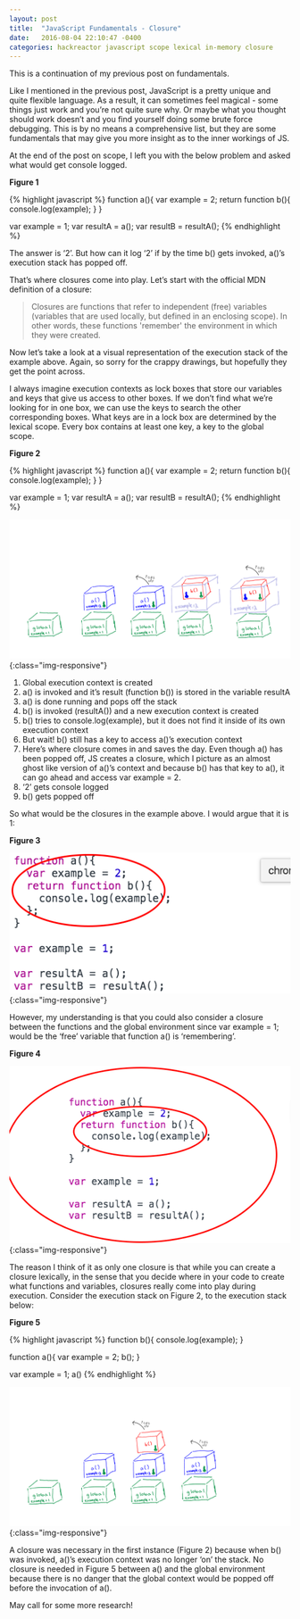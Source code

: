 ```yaml
---
layout: post
title:  "JavaScript Fundamentals - Closure"
date:   2016-08-04 22:10:47 -0400
categories: hackreactor javascript scope lexical in-memory closure
---
```


This is a continuation of my previous post on fundamentals.

Like I mentioned in the previous post, JavaScript is a pretty unique and quite flexible language. As a result, it can sometimes feel magical - some things just work and you’re not quite sure why. <!--excerpt-->Or maybe what you thought should work doesn’t and you find yourself doing some brute force debugging. This is by no means a comprehensive list, but they are some fundamentals that may give you more insight as to the inner workings of JS.

At the end of the post on scope, I left you with the below problem and asked what would get console logged.

**Figure 1**

{% highlight javascript %}
function a(){
    var example = 2;
    return function b(){
      console.log(example);
    }
}

var example = 1;
var resultA = a();
var resultB = resultA();
{% endhighlight %}

The answer is ‘2’. But how can it log ‘2’ if by the time b() gets invoked, a()’s execution stack has popped off.

That’s where closures come into play. Let’s start with the official MDN definition of a closure:

>Closures are functions that refer to independent (free) variables (variables that are used locally, but defined in an enclosing scope). In other words, these functions 'remember' the environment in which they were created.

Now let’s take a look at a visual representation of the execution stack of the example above. Again, so sorry for the crappy drawings, but hopefully they get the point across.

I always imagine execution contexts as lock boxes that store our variables and keys that give us access to other boxes. If we don’t find what we’re looking for in one box, we can use the keys to search the other corresponding boxes. What keys are in a lock box are determined by the lexical scope. Every box contains at least one key, a key to the global scope.

**Figure 2**

{% highlight javascript %}
function a(){
    var example = 2;
    return function b(){
      console.log(example);
    }
}

var example = 1;
var resultA = a();
var resultB = resultA();
{% endhighlight %}

![/downloads/scopeIllust.png](/downloads/scopeIllust.png){:class="img-responsive"}

1. Global execution context is created
2. a() is invoked and it’s result (function b()) is stored in the variable resultA
3. a() is done running and pops off the stack
4. b() is invoked (resultA()) and a new execution context is created
5. b() tries to console.log(example), but it does not find it inside of its own execution context
6. But wait! b() still has a key to access a()’s execution context
7. Here’s where closure comes in and saves the day. Even though a() has been popped off, JS creates a closure, which I picture as an almost ghost like version of a()’s context and because b() has that key to a(), it can go ahead and access var example = 2.
8. ‘2’ gets console logged
9. b() gets popped off

So what would be the closures in the example above. I would argue that it is 1:

**Figure 3**

![/downloads/closure1.png](/downloads/closure1.png){:class="img-responsive"}

However, my understanding is that you could also consider a closure between the functions and the global environment since var example = 1; would be the ‘free’ variable that function a() is ‘remembering’.

**Figure 4**

![/downloads/closure2.png](/downloads/closure2.png){:class="img-responsive"}

The reason I think of it as only one closure is that while you can create a closure lexically, in the sense that you decide where in your code to create what functions and variables, closures really come into play during execution. Consider the execution stack on Figure 2, to the execution stack below:

**Figure 5**

{% highlight javascript %}
function b(){
  console.log(example);
}

function a(){
    var example = 2;
    b();
}

var example = 1;
a()
{% endhighlight %}

![/downloads/closure5.png](/downloads/closure5.png){:class="img-responsive"}

A closure was necessary in the first instance (Figure 2) because when b() was invoked, a()’s execution context was no longer ‘on’ the stack. No closure is needed in Figure 5 between a() and the global environment because there is no danger that the global context would be popped off before the invocation of a().

May call for some more research!